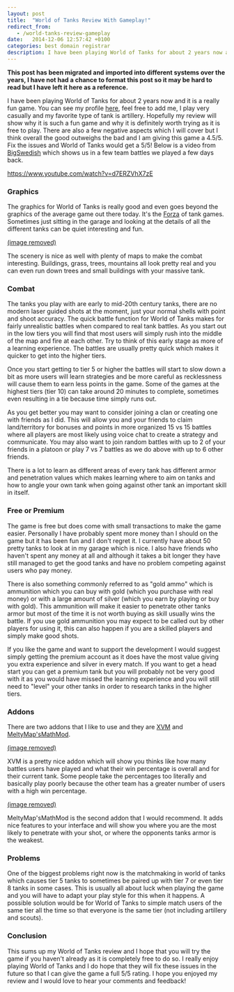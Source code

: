 ```yaml
---
layout: post
title:  "World of Tanks Review With Gameplay!"
redirect_from:
   - /world-tanks-review-gameplay
date:   2014-12-06 12:57:42 +0100
categories: best domain registrar
description: I have been playing World of Tanks for about 2 years now and it is a really fun game. You can see my profile...
---
```


**This post has been migrated and imported into different systems over the years, I have not had a chance to format this post so it may be hard to read but I have left it here as a reference.**

I have been playing World of Tanks for about 2 years now and it is a really fun game. You can see my profile [here](http://worldoftanks.eu/community/accounts/510076181-uberbrainchild/ "Uberbrainchild on World of Tanks"), feel free to add me, I play very casually and my favorite type of tank is artillery. Hopefully my review will show why it is such a fun game and why it is definitely worth trying as it is free to play. There are also a few negative aspects which I will cover but I think overall the good outweighs the bad and I am giving this game a 4.5/5. Fix the issues and World of Tanks would get a 5/5! Below is a video from [BigSwedish](https://www.youtube.com/user/hugeswedish "BigSwedish on YouTube") which shows us in a few team battles we played a few days back.  
  
 https://www.youtube.com/watch?v=d7ERZVhX7zE

### Graphics

  
 The graphics for World of Tanks is really good and even goes beyond the graphics of the average game out there today. It's the [Forza](http://en.wikipedia.org/wiki/Forza_Motorsport_4 "Forza 4") of tank games. Sometimes just sitting in the garage and looking at the details of all the different tanks can be quiet interesting and fun.  
  
[(image removed)](http://markustenghamn.com/wp-content/uploads/2014/12/improved_graphics.jpg)  
  
 The scenery is nice as well with plenty of maps to make the combat interesting. Buildings, grass, trees, mountains all look pretty real and you can even run down trees and small buildings with your massive tank.  
### Combat

  
 The tanks you play with are early to mid-20th century tanks, there are no modern laser guided shots at the moment, just your normal shells with point and shoot accuracy. The quick battle function for World of Tanks makes for fairly unrealistic battles when compared to real tank battles. As you start out in the low tiers you will find that most users will simply rush into the middle of the map and fire at each other. Try to think of this early stage as more of a learning experience. The battles are usually pretty quick which makes it quicker to get into the higher tiers.  
  
 Once you start getting to tier 5 or higher the battles will start to slow down a bit as more users will learn strategies and be more careful as recklessness will cause them to earn less points in the game. Some of the games at the highest tiers (tier 10) can take around 20 minutes to complete, sometimes even resulting in a tie because time simply runs out.  
  
 As you get better you may want to consider joining a clan or creating one with friends as I did. This will allow you and your friends to claim land/territory for bonuses and points in more organized 15 vs 15 battles where all players are most likely using voice chat to create a strategy and communicate. You may also want to join random battles with up to 2 of your friends in a platoon or play 7 vs 7 battles as we do above with up to 6 other friends.  
  
 There is a lot to learn as different areas of every tank has different armor and penetration values which makes learning where to aim on tanks and how to angle your own tank when going against other tank an important skill in itself.  
### Free or Premium

  
 The game is free but does come with small transactions to make the game easier. Personally I have probably spent more money than I should on the game but it has been fun and I don't regret it. I currently have about 50 pretty tanks to look at in my garage which is nice. I also have friends who haven't spent any money at all and although it takes a bit longer they have still managed to get the good tanks and have no problem competing against users who pay money.  
  
 There is also something commonly referred to as "gold ammo" which is ammunition which you can buy with gold (which you purchase with real money) or with a large amount of silver (which you earn by playing or buy with gold). This ammunition will make it easier to penetrate other tanks armor but most of the time it is not worth buying as skill usually wins the battle. If you use gold ammunition you may expect to be called out by other players for using it, this can also happen if you are a skilled players and simply make good shots.  
  
 If you like the game and want to support the development I would suggest simply getting the premium account as it does have the most value giving you extra experience and silver in every match. If you want to get a head start you can get a premium tank but you will probably not be very good with it as you would have missed the learning experience and you will still need to "level" your other tanks in order to research tanks in the higher tiers.  
### Addons

  
There are two addons that I like to use and they are [XVM](http://www.modxvm.com/en/ "XVM") and [MeltyMap'sMathMod](http://www.curse.com/wot-mods/worldoftanks/meltymapsmathmod "MeltyMap'sMathMod").

  
[(image removed)](http://markustenghamn.com/wp-content/uploads/2014/12/xvm_loading_and_playerspanel.jpg)

  
XVM is a pretty nice addon which will show you thinks like how many battles users have played and what their win percentage is overall and for their current tank. Some people take the percentages too literally and basically play poorly because the other team has a greater number of users with a high win percentage.

  
[(image removed)](http://markustenghamn.com/wp-content/uploads/2014/12/0685b1de7b8022d7601532d05c059a50.jpg)

  
MeltyMap'sMathMod is the second addon that I would recommend. It adds nice features to your interface and will show you where you are the most likely to penetrate with your shot, or where the opponents tanks armor is the weakest.

  
  
### Problems

  
 One of the biggest problems right now is the matchmaking in world of tanks which causes tier 5 tanks to sometimes be paired up with tier 7 or even tier 8 tanks in some cases. This is usually all about luck when playing the game and you will have to adapt your play style for this when it happens. A possible solution would be for World of Tanks to simple match users of the same tier all the time so that everyone is the same tier (not including artillery and scouts).  
### Conclusion

  
 This sums up my World of Tanks review and I hope that you will try the game if you haven't already as it is completely free to do so. I really enjoy playing World of Tanks and I do hope that they will fix these issues in the future so that I can give the game a full 5/5 rating. I hope you enjoyed my review and I would love to hear your comments and feedback!